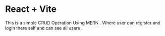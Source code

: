# React + Vite

This is a simple CRUD Operation Using MERN . Where user can register and login there self and can see all users .



